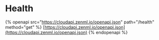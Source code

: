 # Health

{% openapi src="https://cloudapi.zenml.io/openapi.json" path="/health" method="get" %}
[https://cloudapi.zenml.io/openapi.json](https://cloudapi.zenml.io/openapi.json)
{% endopenapi %}
